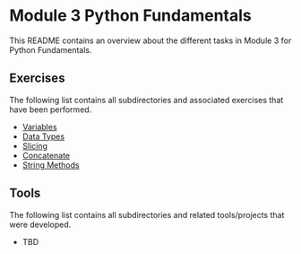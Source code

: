 # Module 3 Python Fundamentals

This README contains an overview about the different tasks in Module 3 for Python Fundamentals.

## Exercises

The following list contains all subdirectories and associated exercises that have been performed.

- [Variables](./variables/README.md)
- [Data Types](./data-types/README.md)
- [Slicing](./slicing/README.md)
- [Concatenate](./concatenate/README.md)
- [String Methods](./string-methods/README.md)

## Tools

The following list contains all subdirectories and related tools/projects that were developed.

- TBD
